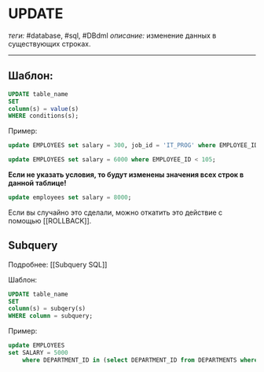 # UPDATE
*теги:* #database, #sql, #DBdml 
*описание:* изменение данных в существующих строках.

---

## Шаблон:
```sql
UPDATE table_name
SET
column(s) = value(s)
WHERE conditions(s);
```

Пример:
```sql
update EMPLOYEES set salary = 300, job_id = 'IT_PROG' where EMPLOYEE_ID = 102;

update EMPLOYEES set salary = 6000 where EMPLOYEE_ID < 105;
```

**Если не указать условия, то будут изменены значения всех строк в данной таблице!**
```sql
update employees set salary = 8000;
``` 
Если вы случайно это сделали, можно откатить это действие с помощью [[ROLLBACK]].

## Subquery
Подробнее: [[Subquery SQL]]

Шаблон:
```sql
UPDATE table_name
SET
column(s) = subqery(s)
WHERE column = subquery;
```

Пример:
```sql
update EMPLOYEES
set SALARY = 5000
    where DEPARTMENT_ID in (select DEPARTMENT_ID from DEPARTMENTS where DEPARTMENT_NAME = 'Marketing')
```